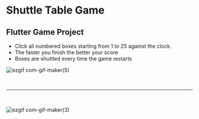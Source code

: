 # Shuttle Table Game

## Flutter Game Project

- Click all numbered boxes starting from 1 to 25 against the clock.
- The faster you finish the better your score
- Boxes are shuttled every time the game restarts

![ezgif com-gif-maker(5)](https://user-images.githubusercontent.com/81221395/126902658-e4ad41b0-bb05-4afe-ad92-ae3c74161155.gif)

<br>
<hr>
<br>

![ezgif com-gif-maker(3)](https://user-images.githubusercontent.com/81221395/126902664-9508b9f2-f55b-4a85-8fa3-c708410bced4.gif)

